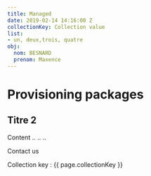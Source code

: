 ```yaml
---
title: Managed
date: 2019-02-14 14:16:00 Z
collectionKey: Collection value
list:
- un, deux,trois, quatre
obj:
  nom: BESNARD
  prenom: Maxence
---
```


# Provisioning packages

## Titre 2

Content ..
..
..

Contact us

Collection key : {{ page.collectionKey }}